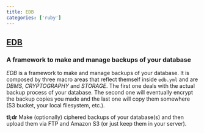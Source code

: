 ```yaml
---
title: EDB
categories: ['ruby']
---
```

## [EDB](https://github.com/RoxasShadow/EDB)

### A framework to make and manage backups of your database


*EDB* is a framework to make and manage backups of your database.
It is composed by three macro areas that reflect themself inside `edb.yml` and are *DBMS*, *CRYPTOGRAPHY* and *STORAGE*.
The first one deals with the actual backup process of your database. The second one will eventually encrypt the backup copies you made and the last one will copy them somewhere (S3 bucket, your local filesystem, etc.).


**tl;dr** Make (optionally) ciphered backups of your database(s) and then upload them via FTP and Amazon S3 (or just keep them in your server).
